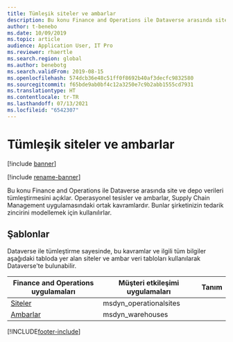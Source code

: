 ```yaml
---
title: Tümleşik siteler ve ambarlar
description: Bu konu Finance and Operations ile Dataverse arasında site ve depo verileri tümleştirmesini açıklar.
author: t-benebo
ms.date: 10/09/2019
ms.topic: article
audience: Application User, IT Pro
ms.reviewer: rhaertle
ms.search.region: global
ms.author: benebotg
ms.search.validFrom: 2019-08-15
ms.openlocfilehash: 574dcb36e48c51ff0f8692b40af3decfc9832580
ms.sourcegitcommit: f65bde9ab0bf4c12a3250e7c9b2abb1555cd7931
ms.translationtype: HT
ms.contentlocale: tr-TR
ms.lasthandoff: 07/13/2021
ms.locfileid: "6542307"
---
```

# <a name="integrated-sites-and-warehouses"></a>Tümleşik siteler ve ambarlar

[!include [banner](../../includes/banner.md)]

[!include [rename-banner](~/includes/cc-data-platform-banner.md)]

Bu konu Finance and Operations ile Dataverse arasında site ve depo verileri tümleştirmesini açıklar. Operasyonel tesisler ve ambarlar, Supply Chain Management uygulamasındaki ortak kavramlardır. Bunlar şirketinizin tedarik zincirini modellemek için kullanılırlar.

## <a name="templates"></a>Şablonlar

Dataverse ile tümleştirme sayesinde, bu kavramlar ve ilgili tüm bilgiler aşağıdaki tabloda yer alan siteler ve ambar veri tabloları kullanılarak Dataverse'te bulunabilir.

Finance and Operations uygulamaları | Müşteri etkileşimi uygulamaları     | Tanım
--------------------------|---------------------------|---
[Siteler](mapping-reference.md#156) | msdyn_operationalsites | |
[Ambarlar](mapping-reference.md#204) | msdyn_warehouses | |

[!INCLUDE[footer-include](../../../../includes/footer-banner.md)]
